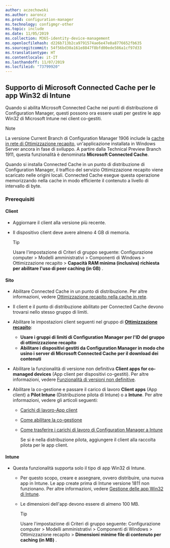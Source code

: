 ```yaml
---
author: aczechowski
ms.author: aaroncz
ms.prod: configuration-manager
ms.technology: configmgr-other
ms.topic: include
ms.date: 11/05/2019
ms.collection: M365-identity-device-management
ms.openlocfilehash: d226b713b2ca9791574ae6e47e0a8776652fb635
ms.sourcegitcommit: 54f56bd30a161e8847f8bfd00ede586a1cf97d33
ms.translationtype: HT
ms.contentlocale: it-IT
ms.lasthandoff: 11/07/2019
ms.locfileid: "73799920"
---
```

## <a name="bkmk_cache"></a> Supporto di Microsoft Connected Cache per le app Win32 di Intune

<!--5032900-->

Quando si abilita Microsoft Connected Cache nei punti di distribuzione di Configuration Manager, questi possono ora essere usati per gestire le app Win32 di Microsoft Intune nei client co-gestiti.

> [!NOTE]
> La versione Current Branch di Configuration Manager 1906 include la [cache in rete di Ottimizzazione recapito](/configmgr/core/plan-design/hierarchy/delivery-optimization-in-network-cache), un'applicazione installata in Windows Server ancora in fase di sviluppo. A partire dalla Technical Preview Branch 1911, questa funzionalità è denominata **Microsoft Connected Cache**.
>
> Quando si installa Connected Cache in un punto di distribuzione di Configuration Manager, il traffico del servizio Ottimizzazione recapito viene scaricato nelle origini locali. Connected Cache esegue questa operazione memorizzando nella cache in modo efficiente il contenuto a livello di intervallo di byte.

### <a name="prerequisites"></a>Prerequisiti

#### <a name="client"></a>Client

- Aggiornare il client alla versione più recente.

- Il dispositivo client deve avere almeno 4 GB di memoria.

    > [!TIP]
    > Usare l'impostazione di Criteri di gruppo seguente: Configurazione computer > Modelli amministrativi > Componenti di Windows > Ottimizzazione recapito > **Capacità RAM minima (inclusiva) richiesta per abilitare l'uso di peer caching (in GB)** .

#### <a name="site"></a>Sito

- Abilitare Connected Cache in un punto di distribuzione. Per altre informazioni, vedere [Ottimizzazione recapito nella cache in rete](/configmgr/core/plan-design/hierarchy/delivery-optimization-in-network-cache).

- Il client e il punto di distribuzione abilitato per Connected Cache devono trovarsi nello stesso gruppo di limiti.

- Abilitare le impostazioni client seguenti nel gruppo di [**Ottimizzazione recapito**](/configmgr/core/clients/deploy/about-client-settings#delivery-optimization):

  - **Usare i gruppi di limiti di Configuration Manager per l'ID del gruppo di ottimizzazione recapito**
  - **Abilitare i dispositivi gestiti da Configuration Manager in modo che usino i server di Microsoft Connected Cache per il download dei contenuti**

- Abilitare la funzionalità di versione non definitiva **Client apps for co-managed devices** (App client per dispositivi co-gestiti). Per altre informazioni, vedere [Funzionalità di versioni non definitive](/configmgr/core/servers/manage/pre-release-features).

- Abilitare la co-gestione e passare il carico di lavoro **Client apps** (App client) a **Pilot Intune** (Distribuzione pilota di Intune) o a **Intune**. Per altre informazioni, vedere gli articoli seguenti:

  - [Carichi di lavoro-App client](/configmgr/comanage/workloads#client-apps)
  - [Come abilitare la co-gestione](/configmgr/comanage/how-to-enable)
  - [Come trasferire i carichi di lavoro di Configuration Manager a Intune](/configmgr/comanage/how-to-switch-workloads)

    Se si è nella distribuzione pilota, aggiungere il client alla raccolta pilota per le app client.

#### <a name="intune"></a>Intune

- Questa funzionalità supporta solo il tipo di app Win32 di Intune.

  - Per questo scopo, creare e assegnare, ovvero distribuire, una nuova app in Intune. Le app create prima di Intune versione 1811 non funzionano. Per altre informazioni, vedere [Gestione delle app Win32 di Intune](/intune/apps/apps-win32-app-management).

  - Le dimensioni dell'app devono essere di almeno 100 MB.
  
    > [!TIP]
    > Usare l'impostazione di Criteri di gruppo seguente: Configurazione computer > Modelli amministrativi > Componenti di Windows > Ottimizzazione recapito > **Dimensioni minime file di contenuto per caching (in MB)** .

